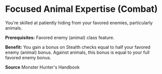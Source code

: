 ﻿---
cssclass: [feats]

---
# Focused Animal Expertise (Combat)

You're skilled at patiently hiding from your favored enemies, particularly animals.

**Prerequisites:** Favored enemy (animal) class feature.

**Benefit:** You gain a bonus on Stealth checks equal to half your favored enemy (animal) bonus. Against animals, this bonus is equal to your full favored enemy bonus.

**Source** Monster Hunter's Handbook